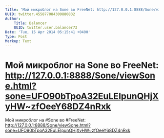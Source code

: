 ```yaml
---
Title: 'Мой микроблог на Sone во FreeNet: http://127.0.0.1:8888/Sone/viewSone.html?sone=UFO90bTpoA32EuLEIpunQHjXyHW~zfOeeY68DZ4nRxk'
UUID: twitter.455877084309880832
Author:
    Title: Balancer
    UUID: twitter.user.balancer73
Date: 'Tue, 15 Apr 2014 05:15:41 +0400'
Type: Post
Markup: Text
---
```


# Мой микроблог на Sone во FreeNet: http://127.0.0.1:8888/Sone/viewSone.html?sone=UFO90bTpoA32EuLEIpunQHjXyHW~zfOeeY68DZ4nRxk

Мой микроблог на #Sone во #FreeNet:
http://127.0.0.1:8888/Sone/viewSone.html?sone=UFO90bTpoA32EuLEIpunQHjXyHW~zfOeeY68DZ4nRxk